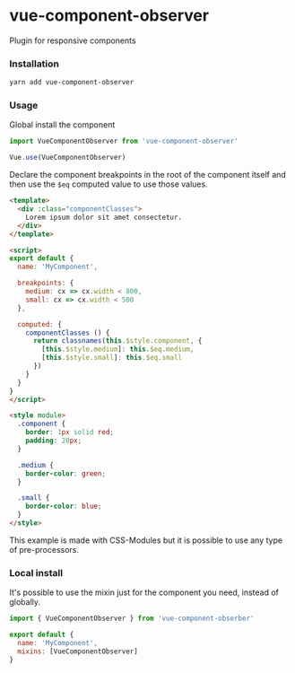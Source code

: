 # vue-component-observer
Plugin for responsive components

### Installation

```bash
yarn add vue-component-observer
```

### Usage

Global install the component

```js
import VueComponentObserver from 'vue-component-observer'

Vue.use(VueComponentObserver)
```

Declare the component breakpoints in the root of the component itself and then use the `$eq` computed value to use those values.

```html
<template>
  <div :class="componentClasses">
    Lorem ipsum dolor sit amet consectetur.
  </div>
</template>

<script>
export default {
  name: 'MyComponent',

  breakpoints: {
    medium: cx => cx.width < 800,
    small: cx => cx.width < 500
  },

  computed: {
    componentClasses () {
      return classnames(this.$style.component, {
        [this.$style.medium]: this.$eq.medium,
        [this.$style.small]: this.$eq.small
      })
    }
  }
}
</script>

<style module>
  .component {
    border: 1px solid red;
    padding: 20px;
  }

  .medium {
    border-color: green;
  }

  .small {
    border-color: blue;
  }
</style>
```

This example is made with CSS-Modules but it is possible to use any type of pre-processors.

### Local install
It's possible to use the mixin just for the component you need, instead of globally.

```js
import { VueComponentObserver } from 'vue-component-obserber'

export default {
  name: 'MyComponent',
  mixins: [VueComponentObserver]
}
```